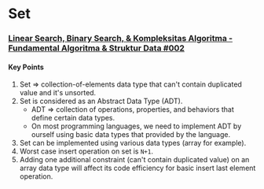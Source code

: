 # Set

### [Linear Search, Binary Search, & Kompleksitas Algoritma - Fundamental Algoritma & Struktur Data #002](https://youtu.be/cxF3wnC7Nbk)

#### Key Points

1. Set => collection-of-elements data type that can't contain duplicated value and it's unsorted.
2. Set is considered as an Abstract Data Type (ADT).
   - ADT => collection of operations, properties, and behaviors that define certain data types.
   - On most programming languages, we need to implement ADT by ourself using basic data types that provided by the language.
3. Set can be implemented using various data types (array for example).
4. Worst case insert operation on set is `N+1`.
5. Adding one additional constraint (can't contain duplicated value) on an array data type will affect its code efficiency for basic insert last element operation.
